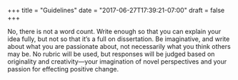 +++
title = "Guidelines"
date = "2017-06-27T17:39:21-07:00"
draft = false
+++



No, there is not a word count. Write enough so that you can explain your idea fully, but not so that it’s a full on dissertation. Be imaginative, and write about what you are passionate about, not necessarily what you think others may be. No rubric will be used, but responses will be judged based on originality and creativity—your imagination of novel perspectives and your passion for effecting positive change.